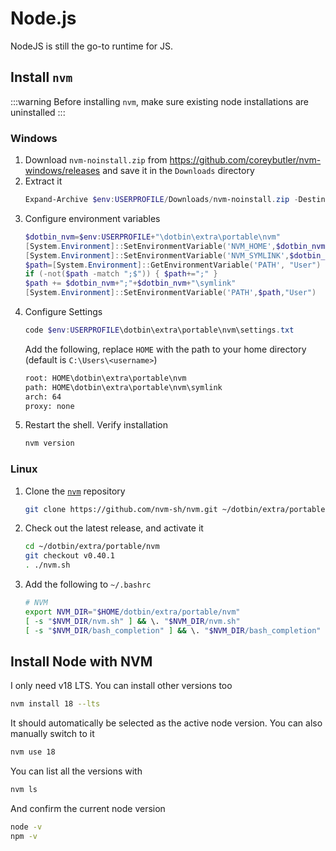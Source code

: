 # Node.js
NodeJS is still the go-to runtime for JS.

## Install `nvm`
:::warning
Before installing `nvm`, make sure existing node installations are uninstalled
:::
### Windows
1. Download `nvm-noinstall.zip` from https://github.com/coreybutler/nvm-windows/releases
   and save it in the `Downloads` directory
2. Extract it
    ```powershell
    Expand-Archive $env:USERPROFILE/Downloads/nvm-noinstall.zip -DestinationPath $env:USERPROFILE/dotbin/extra/portable/nvm
    ```
3. Configure environment variables
    ```powershell
    $dotbin_nvm=$env:USERPROFILE+"\dotbin\extra\portable\nvm"
    [System.Environment]::SetEnvironmentVariable('NVM_HOME',$dotbin_nvm,"User")
    [System.Environment]::SetEnvironmentVariable('NVM_SYMLINK',$dotbin_nvm+"\symlink","User")
    $path=[System.Environment]::GetEnvironmentVariable('PATH', "User")
    if (-not($path -match ";$")) { $path+=";" }
    $path += $dotbin_nvm+";"+$dotbin_nvm+"\symlink"
    [System.Environment]::SetEnvironmentVariable('PATH',$path,"User")
    ```
4. Configure Settings
    ```powershell
    code $env:USERPROFILE\dotbin\extra\portable\nvm\settings.txt
    ```
    Add the following, replace `HOME` with the path to your home directory (default is `C:\Users\<username>`)
    ```txt
    root: HOME\dotbin\extra\portable\nvm
    path: HOME\dotbin\extra\portable\nvm\symlink
    arch: 64
    proxy: none
    ```
5. Restart the shell. Verify installation
    ```powershell
    nvm version
    ```

### Linux
1. Clone the [`nvm`](https://github.com/nvm-sh/nvm) repository
    ```bash
    git clone https://github.com/nvm-sh/nvm.git ~/dotbin/extra/portable/nvm
    ```
2. Check out the latest release, and activate it
    ```bash
    cd ~/dotbin/extra/portable/nvm
    git checkout v0.40.1
    . ./nvm.sh
    ```
3. Add the following to `~/.bashrc`
    ```bash
    # NVM
    export NVM_DIR="$HOME/dotbin/extra/portable/nvm"
    [ -s "$NVM_DIR/nvm.sh" ] && \. "$NVM_DIR/nvm.sh"
    [ -s "$NVM_DIR/bash_completion" ] && \. "$NVM_DIR/bash_completion"
    ```

## Install Node with NVM
I only need v18 LTS. You can install other versions too
```bash
nvm install 18 --lts
```
It should automatically be selected as the active node version. You can also manually switch to it
```bash
nvm use 18
```
You can list all the versions with
```bash
nvm ls
```
And confirm the current node version
```bash
node -v
npm -v
```
